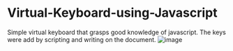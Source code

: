 # Virtual-Keyboard-using-Javascript
Simple virtual keyboard that grasps good knowledge of javascript.
The keys were add by scripting and writing on the document.
![image](https://user-images.githubusercontent.com/59092252/209425275-83c6746e-7878-4d2e-9da1-af66f1d964ac.png)
